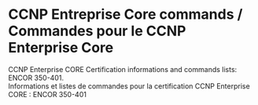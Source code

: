# CCNP Entreprise Core commands / Commandes pour le CCNP Enterprise Core
CCNP Enterprise CORE Certification informations and commands lists: ENCOR 350-401.  
Informations et listes de commandes pour la certification CCNP Enterprise CORE : ENCOR 350-401
